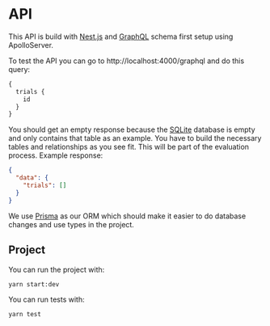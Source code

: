 # API

This API is build with [Nest.js](https://docs.nestjs.com/) and [GraphQL](https://docs.nestjs.com/graphql/quick-start#schema-first) schema first setup using ApolloServer.

To test the API you can go to http://localhost:4000/graphql and do this query:

```graphql
{
  trials {
    id
  }
}
```

You should get an empty response because the [SQLite](https://docs.nestjs.com/recipes/prisma#set-the-database-connection) database is empty and only contains that table as an example. You have to build the necessary tables and relationships as you see fit. This will be part of the evaluation process. Example response:

```json
{
  "data": {
    "trials": []
  }
}
```

We use [Prisma](https://docs.nestjs.com/recipes/prisma) as our ORM which should make it easier to do database changes and use types in the project.


## Project

You can run the project with:
```
yarn start:dev
```

You can run tests with:
```
yarn test
```

